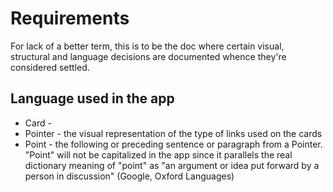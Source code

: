# Requirements

For lack of a better term, this is to be the doc where certain visual, structural and language decisions are documented whence they're considered settled.

## Language used in the app

* Card - 
* Pointer - the visual representation of the type of links used on the cards
* Point - the following or preceding sentence or paragraph from a Pointer.  "Point" will not be capitalized in the app since it parallels the real dictionary meaning of "point" as "an argument or idea put forward by a person in discussion" (Google, Oxford Languages)




